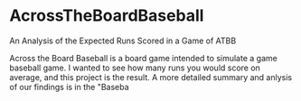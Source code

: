 # AcrossTheBoardBaseball
An Analysis of the Expected Runs Scored in a Game of ATBB

Across the Board Baseball is a board game intended to simulate a game baseball game. I wanted to see how many runs you would score on average, and this project is the result. A more detailed summary and anlysis of our findings is in the "Baseba
